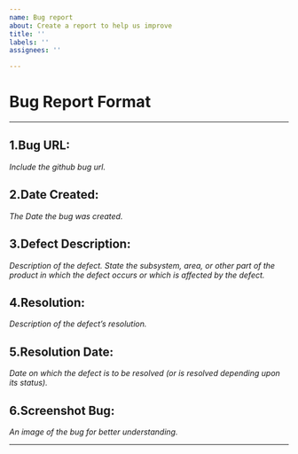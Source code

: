 ```yaml
---
name: Bug report
about: Create a report to help us improve
title: ''
labels: ''
assignees: ''

---
```


# Bug Report Format

---
## 1.Bug URL:

_Include the github bug url._

## 2.Date Created: 

_The Date the bug was created._

## 3.Defect Description:

_Description of the defect. 
State the subsystem, area, or other part of the product in which the defect occurs or which is affected by the defect._

## 4.Resolution: 
_Description of the defect’s resolution._

## 5.Resolution Date:
_Date on which the defect is to be resolved (or is resolved depending upon its status)._

## 6.Screenshot Bug: 
_An image of the bug for better understanding._

---
